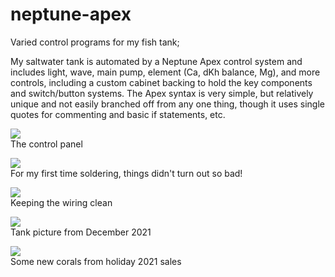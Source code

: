 # neptune-apex
Varied control programs for my fish tank;

My saltwater tank is automated by a Neptune Apex control system and includes light, wave, main pump, element (Ca, dKh balance, Mg), and more controls, including a custom cabinet backing to hold the key components and switch/button systems. The Apex syntax is very simple, but relatively unique and not easily branched off from any one thing, though it uses single quotes for commenting and basic if statements, etc.


![](https://imgur.com/ubAzR2u.png)</br>
The control panel

![](https://imgur.com/0X0XvDK.png)</br>
For my first time soldering, things didn't turn out so bad!

![](https://imgur.com/Pi0PgyN.png)</br>
Keeping the wiring clean

![](https://imgur.com/73y1tCt.png)</br>
Tank picture from December 2021

![](https://imgur.com/Fm55zzP.png)</br>
Some new corals from holiday 2021 sales
